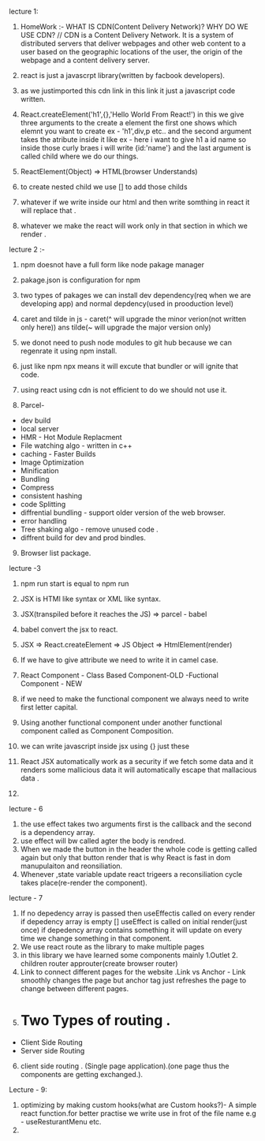 <!-- Notes  -->
lecture 1:
1. HomeWork :- WHAT IS CDN(Content Delivery Network)? WHY DO WE USE CDN?
    // CDN is a Content Delivery Network. It is a system of distributed servers that deliver webpages and other web content to a user based on the geographic locations of the user, the origin of the webpage and a content delivery server. 

2. react is just  a javascrpt library(written by facbook developers).

3. as we justimported this cdn link in this link it just a javascript code written.

4. React.createElement('h1',{},'Hello World From React!') in this we give three arguments to the create a element the first one shows which elemnt you want to create ex - 'h1',div,p etc..  and the second argument takes the atribute inside it like ex - here i want to give h1  a id name so inside those curly braes i will write {id:'name'} and the last argument is called child where we do our things.

5. ReactElement(Object) => HTML(browser Understands)

6. to create nested child we use [] to add those childs

7. whatever if we write inside our html and then write somthing in react it will replace that .

8. whatever we make the react will work only in that section in which we render .

lecture 2 :-
 1. npm doesnot have a full form like node pakage manager

2. pakage.json is configuration for npm

3. two types of pakages we can install dev dependency(req when we are developing app) and normal depdency(used in prooduction level)

4. caret and tilde in js - caret(^ will upgrade the minor verion(not written only here)) ans tilde(~ will upgrade the major version only)

5. we donot need to push node modules to git hub because we can regenrate it using npm install.

6. just like npm npx means it will excute that bundler or will ignite that code.

7. using react using cdn is not efficient to do we should not use it.

8. Parcel-
- dev build 
- local server
- HMR - Hot Module Replacment
- File watching algo - written in c++
- caching - Faster Builds
- Image Optimization
- Minification
- Bundling
- Compress
- consistent hashing 
- code Splitting 
- diffrential bundling  - support older version of the web browser.
- error handling
- Tree shaking algo - remove unused code .
- diffrent build for dev and prod bindles.

9. Browser list package.

lecture -3
1. npm run start is equal to npm run 
2. JSX is HTMl like syntax or XML like syntax.
3. JSX(transpiled before it reaches the JS) => parcel - babel
4. babel convert the jsx to react.
5. JSX => React.createElement => JS Object => HtmlElement(render)
6. If we have to give attribute we need to write it in camel case.
8. React Component - Class Based Component-OLD
                    -Fuctional Component - NEW

9. if we need to make the functional component we always need to write first letter capital.
10. Using another functional component under another functional component called as Component Composition.
11. we can write javascript inside jsx using {} just these
12. React JSX automatically work as a security if we fetch some data and it renders some mallicious data it will automatically escape that mallacious data .
13. 

lecture - 6

1. the use effect takes two arguments first is the callback and  the second is a dependency array.
2. use effect will bw called agter the body is rendred.
3. When we made the button in the header the whole code is getting called again but only that button render that is why React is  fast in dom manupulaiton and reonsiliation.
4. Whenever ,state variable update react trigeers a reconsiliation cycle takes place(re-render the component).
  
lecture - 7
1. If no depedency array is passed then useEffectis called on every render if depedency array is empty [] useEffect is called on initial render(just once)
if depedency array contains something it will update on every time we change something in that component.
2. We use react route as the library to make multiple pages 
3. in this library we have learned some components mainly 1.Outlet 2. children router approuter(create browser router)
4. Link to connect different pages for the website .Link vs Anchor  - Link smoothly changes the page but anchor tag just refreshes the page to change between different pages.
5. # Two Types of routing .
- Client Side Routing
- Server side Routing
6. client side routing . (Single page application).(one page thus the components are getting exchanged.).
 
 Lecture - 9:
 1. optimizing by making custom hooks(what are Custom hooks?)- A simple react function.for better practise we write use in frot of the file name e.g - useResturantMenu etc.
 2.  